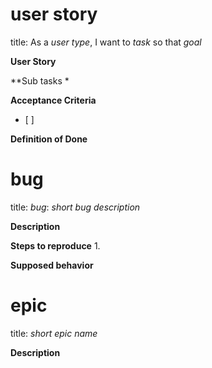 # user story
title: As a *user type*, I want to *task* so that *goal*
  
**User Story**

**Sub tasks
* 

**Acceptance Criteria**
* [ ] 

**Definition of Done**


# bug
title: *bug*: *short bug description*
  
**Description**


**Steps to reproduce**
1. 

**Supposed behavior**

# epic
title: *short epic name*

**Description**
